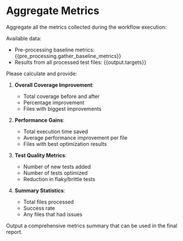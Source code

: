 # Aggregate Metrics

Aggregate all the metrics collected during the workflow execution:

Available data:
- Pre-processing baseline metrics: {{pre_processing.gather_baseline_metrics}}
- Results from all processed test files: {{output.targets}}

Please calculate and provide:

1. **Overall Coverage Improvement**:
   - Total coverage before and after
   - Percentage improvement
   - Files with biggest improvements

2. **Performance Gains**:
   - Total execution time saved
   - Average performance improvement per file
   - Files with best optimization results

3. **Test Quality Metrics**:
   - Number of new tests added
   - Number of tests optimized
   - Reduction in flaky/brittle tests

4. **Summary Statistics**:
   - Total files processed
   - Success rate
   - Any files that had issues

Output a comprehensive metrics summary that can be used in the final report.